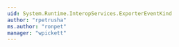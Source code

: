 ```yaml
---
uid: System.Runtime.InteropServices.ExporterEventKind
author: "rpetrusha"
ms.author: "ronpet"
manager: "wpickett"
---
```

